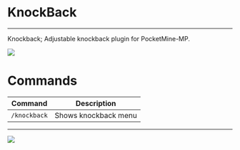 # KnockBack
---
Knockback; Adjustable knockback plugin for PocketMine-MP.

<img src="https://cdn.discordapp.com/attachments/1081967729004789891/1098700491254419456/image.png">

# Commands

| Command | Description |
| --- | --- |
| `/knockback` | Shows knockback menu |

---


<img src="https://camo.githubusercontent.com/daf35c44c11a146522faedb80925edb265b89128993e64d05fa52e3dddfc06ec/687474703a2f2f466f7254686542616467652e636f6d2f696d616765732f6261646765732f6275696c742d62792d646576656c6f706572732e737667">
